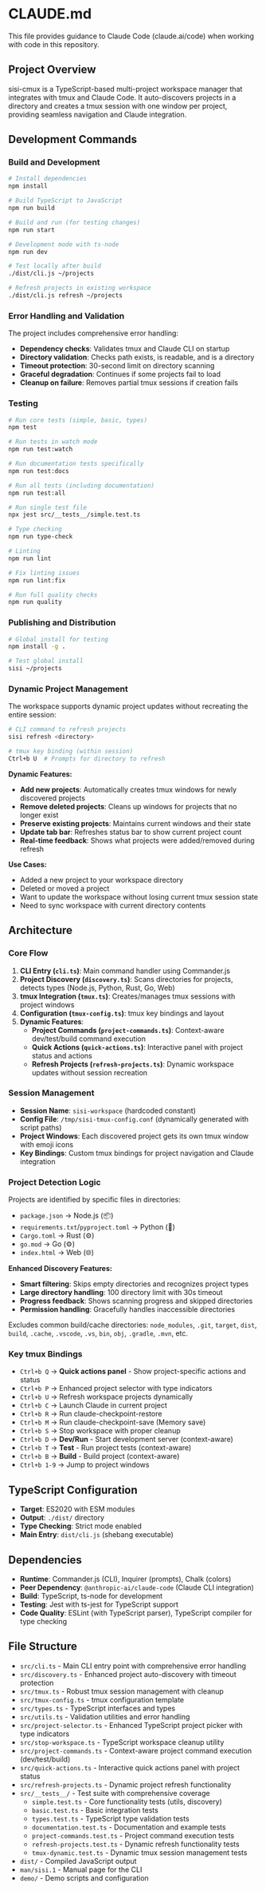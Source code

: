 # CLAUDE.md

This file provides guidance to Claude Code (claude.ai/code) when working with code in this repository.

## Project Overview

sisi-cmux is a TypeScript-based multi-project workspace manager that integrates with tmux and Claude Code. It auto-discovers projects in a directory and creates a tmux session with one window per project, providing seamless navigation and Claude integration.

## Development Commands

### Build and Development
```bash
# Install dependencies
npm install

# Build TypeScript to JavaScript
npm run build

# Build and run (for testing changes)
npm run start

# Development mode with ts-node
npm run dev

# Test locally after build
./dist/cli.js ~/projects

# Refresh projects in existing workspace
./dist/cli.js refresh ~/projects
```

### Error Handling and Validation
The project includes comprehensive error handling:
- **Dependency checks**: Validates tmux and Claude CLI on startup
- **Directory validation**: Checks path exists, is readable, and is a directory
- **Timeout protection**: 30-second limit on directory scanning
- **Graceful degradation**: Continues if some projects fail to load
- **Cleanup on failure**: Removes partial tmux sessions if creation fails

### Testing
```bash
# Run core tests (simple, basic, types)
npm test

# Run tests in watch mode
npm run test:watch

# Run documentation tests specifically
npm run test:docs

# Run all tests (including documentation)
npm run test:all

# Run single test file
npx jest src/__tests__/simple.test.ts

# Type checking
npm run type-check

# Linting
npm run lint

# Fix linting issues
npm run lint:fix

# Run full quality checks
npm run quality
```

### Publishing and Distribution
```bash
# Global install for testing
npm install -g .

# Test global install
sisi ~/projects
```

### Dynamic Project Management
The workspace supports dynamic project updates without recreating the entire session:

```bash
# CLI command to refresh projects
sisi refresh <directory>

# tmux key binding (within session)
Ctrl+b U  # Prompts for directory to refresh
```

**Dynamic Features:**
- **Add new projects**: Automatically creates tmux windows for newly discovered projects
- **Remove deleted projects**: Cleans up windows for projects that no longer exist
- **Preserve existing projects**: Maintains current windows and their state
- **Update tab bar**: Refreshes status bar to show current project count
- **Real-time feedback**: Shows what projects were added/removed during refresh

**Use Cases:**
- Added a new project to your workspace directory
- Deleted or moved a project
- Want to update the workspace without losing current tmux session state
- Need to sync workspace with current directory contents

## Architecture

### Core Flow
1. **CLI Entry (`cli.ts`)**: Main command handler using Commander.js
2. **Project Discovery (`discovery.ts`)**: Scans directories for projects, detects types (Node.js, Python, Rust, Go, Web)
3. **tmux Integration (`tmux.ts`)**: Creates/manages tmux sessions with project windows
4. **Configuration (`tmux-config.ts`)**: tmux key bindings and layout
5. **Dynamic Features**: 
   - **Project Commands (`project-commands.ts`)**: Context-aware dev/test/build command execution
   - **Quick Actions (`quick-actions.ts`)**: Interactive panel with project status and actions
   - **Refresh Projects (`refresh-projects.ts`)**: Dynamic workspace updates without session recreation

### Session Management
- **Session Name**: `sisi-workspace` (hardcoded constant)
- **Config File**: `/tmp/sisi-tmux-config.conf` (dynamically generated with script paths)
- **Project Windows**: Each discovered project gets its own tmux window with emoji icons
- **Key Bindings**: Custom tmux bindings for project navigation and Claude integration

### Project Detection Logic
Projects are identified by specific files in directories:
- `package.json` → Node.js (📦)
- `requirements.txt`/`pyproject.toml` → Python (🐍) 
- `Cargo.toml` → Rust (⚙️)
- `go.mod` → Go (⚙️)
- `index.html` → Web (🌐)

**Enhanced Discovery Features:**
- **Smart filtering**: Skips empty directories and recognizes project types
- **Large directory handling**: 100 directory limit with 30s timeout
- **Progress feedback**: Shows scanning progress and skipped directories
- **Permission handling**: Gracefully handles inaccessible directories

Excludes common build/cache directories: `node_modules`, `.git`, `target`, `dist`, `build`, `.cache`, `.vscode`, `.vs`, `bin`, `obj`, `.gradle`, `.mvn`, etc.

### Key tmux Bindings
- `Ctrl+b Q` → **Quick actions panel** - Show project-specific actions and status
- `Ctrl+b P` → Enhanced project selector with type indicators
- `Ctrl+b U` → Refresh workspace projects dynamically
- `Ctrl+b C` → Launch Claude in current project
- `Ctrl+b R` → Run claude-checkpoint-restore
- `Ctrl+b M` → Run claude-checkpoint-save (Memory save)
- `Ctrl+b S` → Stop workspace with proper cleanup
- `Ctrl+b D` → **Dev/Run** - Start development server (context-aware)
- `Ctrl+b T` → **Test** - Run project tests (context-aware)
- `Ctrl+b B` → **Build** - Build project (context-aware)
- `Ctrl+b 1-9` → Jump to project windows

## TypeScript Configuration

- **Target**: ES2020 with ESM modules
- **Output**: `./dist/` directory
- **Type Checking**: Strict mode enabled
- **Main Entry**: `dist/cli.js` (shebang executable)

## Dependencies

- **Runtime**: Commander.js (CLI), Inquirer (prompts), Chalk (colors)
- **Peer Dependency**: `@anthropic-ai/claude-code` (Claude CLI integration)
- **Build**: TypeScript, ts-node for development
- **Testing**: Jest with ts-jest for TypeScript support
- **Code Quality**: ESLint (with TypeScript parser), TypeScript compiler for type checking

## File Structure

- `src/cli.ts` - Main CLI entry point with comprehensive error handling
- `src/discovery.ts` - Enhanced project auto-discovery with timeout protection
- `src/tmux.ts` - Robust tmux session management with cleanup
- `src/tmux-config.ts` - tmux configuration template
- `src/types.ts` - TypeScript interfaces and types
- `src/utils.ts` - Validation utilities and error handling
- `src/project-selector.ts` - Enhanced TypeScript project picker with type indicators
- `src/stop-workspace.ts` - TypeScript workspace cleanup utility
- `src/project-commands.ts` - Context-aware project command execution (dev/test/build)
- `src/quick-actions.ts` - Interactive quick actions panel with project status
- `src/refresh-projects.ts` - Dynamic project refresh functionality
- `src/__tests__/` - Test suite with comprehensive coverage
  - `simple.test.ts` - Core functionality tests (utils, discovery)
  - `basic.test.ts` - Basic integration tests
  - `types.test.ts` - TypeScript type validation tests
  - `documentation.test.ts` - Documentation and example tests
  - `project-commands.test.ts` - Project command execution tests
  - `refresh-projects.test.ts` - Dynamic refresh functionality tests
  - `tmux-dynamic.test.ts` - Dynamic tmux session management tests
- `dist/` - Compiled JavaScript output
- `man/sisi.1` - Manual page for the CLI
- `demo/` - Demo scripts and configuration